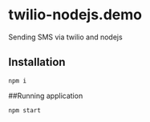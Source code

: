 # twilio-nodejs.demo

Sending SMS via twilio and nodejs

## Installation

```
npm i
```

##Running application

```
npm start
```
